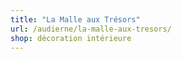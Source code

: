 ```yaml
---
title: "La Malle aux Trésors"
url: /audierne/la-malle-aux-tresors/
shop: décoration intérieure
---
```

